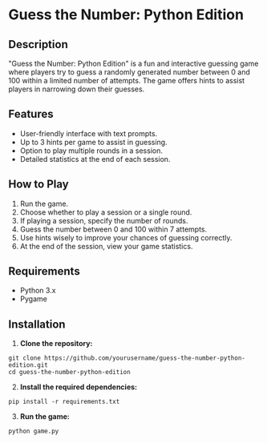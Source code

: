 # Guess the Number: Python Edition

## Description
"Guess the Number: Python Edition" is a fun and interactive guessing game where players try to guess a randomly generated number between 0 and 100 within a limited number of attempts. The game offers hints to assist players in narrowing down their guesses.

## Features
- User-friendly interface with text prompts.
- Up to 3 hints per game to assist in guessing.
- Option to play multiple rounds in a session.
- Detailed statistics at the end of each session.

## How to Play
1. Run the game.
2. Choose whether to play a session or a single round.
3. If playing a session, specify the number of rounds.
4. Guess the number between 0 and 100 within 7 attempts.
5. Use hints wisely to improve your chances of guessing correctly.
6. At the end of the session, view your game statistics.

## Requirements
  - Python 3.x
  - Pygame

## Installation
1. **Clone the repository:**

  ```
  git clone https://github.com/yourusername/guess-the-number-python-edition.git
  cd guess-the-number-python-edition
  ```

2. **Install the required dependencies:**

  ```
  pip install -r requirements.txt
  ```

3. **Run the game:**

  ```
  python game.py
  ```









